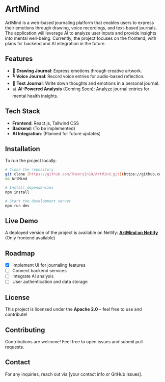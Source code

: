 # ArtMind

ArtMind is a web-based journaling platform that enables users to express their emotions through drawing, voice recordings, and text-based journals. The application will leverage AI to analyze user inputs and provide insights into mental well-being. Currently, the project focuses on the frontend, with plans for backend and AI integration in the future.

## Features
- 🎨 **Drawing Journal**: Express emotions through creative artwork.
- 🎙️ **Voice Journal**: Record voice entries for audio-based reflection.
- 📝 **Text Journal**: Write down thoughts and emotions in a personal journal.
- 📊 **AI-Powered Analysis** (Coming Soon): Analyze journal entries for mental health insights.

## Tech Stack
- **Frontend**: React.js, Tailwind CSS
- **Backend**: (To be implemented)
- **AI Integration**: (Planned for future updates)

## Installation
To run the project locally:
```bash
# Clone the repository
git clone [https://github.com/THenryInGH/ArtMind.git](https://github.com/THenryInGH/ArtMind)
cd ArtMind

# Install dependencies
npm install

# Start the development server
npm run dev
```

## Live Demo
A deployed version of the project is available on Netlify: **[ArtMind on Netlify](https://endearing-bonbon-d2a3b3.netlify.app/)** (Only frontend available)

## Roadmap
- [x] Implement UI for journaling features
- [ ] Connect backend services
- [ ] Integrate AI analysis
- [ ] User authentication and data storage

## License
This project is licensed under the **Apache 2.0** – feel free to use and contribute!

## Contributing
Contributions are welcome! Feel free to open issues and submit pull requests.

## Contact
For any inquiries, reach out via [your contact info or GitHub Issues].
